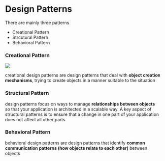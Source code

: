 # Design Patterns
 There are mainly three patterns
 - Creational Pattern
 - Strcutural Pattern
 - Behavioral Pattern
 
### Creational Pattern
![](http://i.imgur.com/RJfPvta.png)

creational design patterns are design patterns that deal with **object creation
mechanisms**, trying to create objects in a manner suitable to the situation

### Structural Pattern
design patterns focus on ways to manage **relationships between objects** so that your application is architected in a scalable way. A key aspect of structural patterns is to ensure that a change in one part of your application does not affect all other parts.

### Behavioral Pattern
 behavioral design patterns are design patterns that identify **common communication patterns (how objects relate to each other)** between objects
